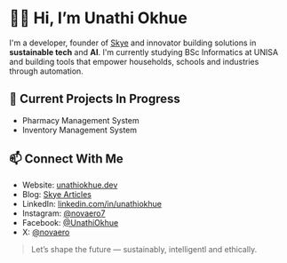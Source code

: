 # 👋🏽 Hi, I’m Unathi Okhue

I'm a developer, founder of [Skye](https://jazzy-torte-3adf7a.netlify.app) and innovator building solutions in **sustainable tech** and **AI**. 
I'm currently studying BSc Informatics at UNISA and building tools that empower households, schools and industries through automation.

## 🔧 Current Projects In Progress
- Pharmacy Management System
- Inventory Management System

## 📫 Connect With Me
- Website: [unathiokhue.dev](https://unathidev.github.io/Unathi-Okhue-Skye/)
- Blog: [Skye Articles](https://jazzy-torte-3adf7a.netlify.app/articles/indexarticles)
- LinkedIn: [linkedin.com/in/unathiokhue](https://linkedin.com/in/unathiokhue)
- Instagram: [@novaero7](https://instagram.com/unathiokhue)
- Facebook: [@UnathiOkhue](https://www.facebook.com/unathi.okhue.332?rdid=SmjD7c7ca8feKW7B&share_url=https%3A%2F%2Fwww.facebook.com%2Fshare%2F18epNfArTz%2F)
- X: [@novaero](https://x.com/aero_unstar?t=XVhGEDkdQ36KwkOTIfLcew&s=09)

> Let’s shape the future — sustainably, intelligentl and ethically.
